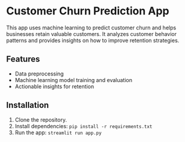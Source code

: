 # Customer Churn Prediction App

This app uses machine learning to predict customer churn and helps businesses retain valuable customers. It analyzes customer behavior patterns and provides insights on how to improve retention strategies.

## Features
- Data preprocessing
- Machine learning model training and evaluation
- Actionable insights for retention

## Installation
1. Clone the repository.
2. Install dependencies: `pip install -r requirements.txt`
3. Run the app: `streamlit run app.py`
